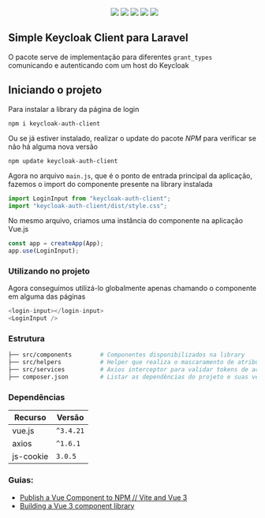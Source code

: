 <p align="center">
&nbsp;
    <img src="https://img.shields.io/badge/version-v0.0.8-blue"/>
    <img src="https://img.shields.io/github/contributors/leonardoakio/keycloak-client"/>
    <img src="https://img.shields.io/github/stars/leonardoakio/keycloak-client?style=sociale"/>
    <img src="https://img.shields.io/github/forks/leonardoakio/keycloak-client?style=social"/>
    <img src="https://img.shields.io/badge/License-MIT-blue"/>
</p>

## Simple Keycloak Client para Laravel
O pacote serve de implementação para diferentes `grant_types` comunicando e autenticando com um host do Keycloak

## Iniciando o projeto
Para instalar a library da página de login 
```shell
npm i keycloak-auth-client
```
Ou se já estiver instalado, realizar o update do pacote *NPM* para verificar se não há alguma nova versão
```shell
npm update keycloak-auth-client
```
Agora no arquivo `main.js`, que é o ponto de entrada principal da aplicação, fazemos o import do componente presente na library instalada 
```javascript
import LoginInput from "keycloak-auth-client";
import "keycloak-auth-client/dist/style.css";
```
No mesmo arquivo, criamos uma instância do componente na aplicação Vue.js
```javascript
const app = createApp(App);
app.use(LoginInput);
```
### Utilizando no projeto
Agora conseguimos utilizá-lo globalmente apenas chamando o componente em alguma das páginas
```javascript
<login-input></login-input>
<LoginInput />
```

### Estrutura
```bash
├── src/components        # Componentes disponibilizados na library
├── src/helpers           # Helper que realiza o mascaramento de atributos
├── src/services          # Axios interceptor para validar tokens de acesso e refresh token
├── composer.json         # Listar as dependências do projeto e suas versões
```

### Dependências
| Recurso            | Versão    |
|--------------------|-----------|
| vue.js             | `^3.4.21` |
| axios              | `^1.6.1`  |
| js-cookie          | `3.0.5`   |

### Guias:
- [Publish a Vue Component to NPM // Vite and Vue 3](https://www.youtube.com/watch?v=5QV9wVc8c7g)
- [Building a Vue 3 component library](https://blog.logrocket.com/building-vue-3-component-library/)
